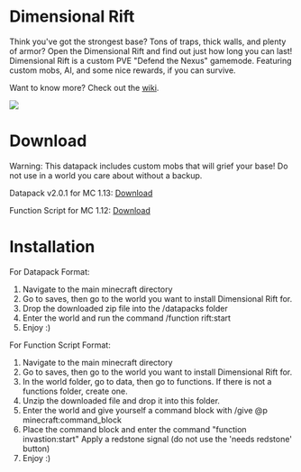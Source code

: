 # Dimensional Rift
Think you've got the strongest base? Tons of traps, thick walls, and plenty of armor? Open the Dimensional Rift and find out just how long you can last! Dimensional Rift is a custom PVE "Defend the Nexus" gamemode. Featuring custom mobs, AI, and some nice rewards, if you can survive.

Want to know more? Check out the [wiki](https://github.com/ImCoolYeah105/DimensionalRift/wiki).

<img src="https://i.imgur.com/HbNlk1v.png">

# Download

Warning: This datapack includes custom mobs that will grief your base! Do not use in a world you care about without a backup.

Datapack v2.0.1 for MC 1.13: [Download](https://www.dropbox.com/s/y5qcc6ivfhn8l1q/DimensionalRift.zip?dl=1)

Function Script for MC 1.12: [Download](https://www.dropbox.com/s/zvs03fypd1bi3qm/invasion.zip?dl=1)

# Installation

For Datapack Format:
1. Navigate to the main minecraft directory
2. Go to saves, then go to the world you want to install Dimensional Rift for.
3. Drop the downloaded zip file into the /datapacks folder
4. Enter the world and run the command /function rift:start
5. Enjoy :)

For Function Script Format:
1. Navigate to the main minecraft directory
2. Go to saves, then go to the world you want to install Dimensional Rift for.
3. In the world folder, go to data, then go to functions. If there is not a functions folder, create one.
4. Unzip the downloaded file and drop it into this folder.
5. Enter the world and give yourself a command block with /give @p minecraft:command_block
6. Place the command block and enter the command "function invastion:start" Apply a redstone signal (do not use the 'needs redstone' button)
7. Enjoy :)
